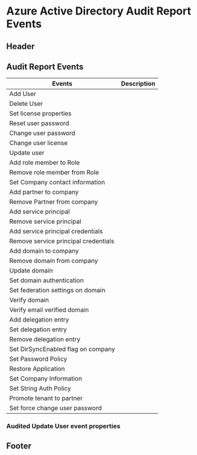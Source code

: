 <properties 
   pageTitle="Azure Active Directory Audit Report Events" 
   description="Audited events that are available for viewing and downloading from your Azure Active Directory" 
   services="active-directory" 
   documentationCenter="dev-center-name" 
   authors="kenhoff" 
   manager="ilanas" 
   editor=""/>

<tags
   ms.service="active-directory"
   ms.devlang="no"
   ms.topic="article"
   ms.tgt_pltfrm="na"
   ms.workload="required" 
   ms.date="03/23/2015"
   ms.author="kenhoff"/>

# Azure Active Directory Audit Report Events

## Header

## Audit Report Events

|	Events 					| 	Description	|
|	------------------------------		|	-------		|
|	Add User				|			|
|	Delete User				|			|
|	Set license properties			|			|
|	Reset user password			|			|
|	Change user password			|			|
|	Change user license			|			|
|	Update user				|			|
|	Add role member to Role			|			|
|	Remove role member from Role		|			|
|	Set Company contact information		|			|
|	Add partner to company			|			|
|	Remove Partner from company		|			|
|	Add service principal			|			|
|	Remove service principal		|			|
|	Add service principal credentials	|			|
|	Remove service principal credentials	|			|
|	Add domain to company			|			|
|	Remove domain from company		|			|
|	Update domain				|			|
|	Set domain authentication		|			|
|	Set federation settings on domain	|			|
|	Verify domain				|			|
|	Verify email verified domain		|			|
|	Add delegation entry			|			|
|	Set delegation entry			|			|
|	Remove delegation entry			|			|
|	Set DirSyncEnabled flag on company	|			|
|	Set Password Policy			|			|
|	Restore Application			|			|
|	Set Company Information			|			|
|	Set String Auth Policy			|			|
|	Promote tenant to partner		|			|
|	Set force change user password		|			|


### Audited Update User event properties

## Footer

